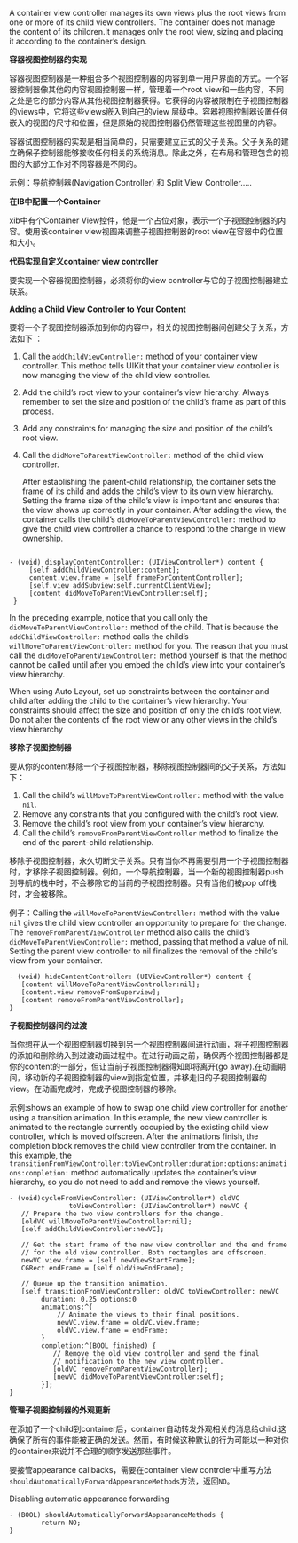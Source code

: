 A container view controller manages its own views plus the root views from one or more of its child view controllers. The container does not manage the content of its children.It manages only the root view, sizing and placing it according to the container’s design.

**容器视图控制器的实现**

容器视图控制器是一种组合多个视图控制器的内容到单一用户界面的方式。一个容器控制器像其他的内容视图控制器一样，管理着一个root view和一些内容，不同之处是它的部分内容从其他视图控制器获得。它获得的内容被限制在子视图控制器的views中，它将这些views嵌入到自己的view 层级中。容器视图控制器设置任何嵌入的视图的尺寸和位置，但是原始的视图控制器仍然管理这些视图里的内容。

容器试图控制器的实现是相当简单的，只需要建立正式的父子关系。父子关系的建立确保子控制器能够接收任何相关的系统消息。除此之外，在布局和管理包含的视图的大部分工作对不同容器是不同的。

示例：导航控制器(Navigation Controller) 和 Split View Controller.....

**在IB中配置一个Container**

xib中有个Container View控件，他是一个占位对象，表示一个子视图控制器的内容。使用该container view视图来调整子视图控制器的root view在容器中的位置和大小。

**代码实现自定义container view controller**

要实现一个容器视图控制器，必须将你的view controller与它的子视图控制器建立联系。

**Adding a Child View Controller to Your Content**

要将一个子视图控制器添加到你的内容中，相关的视图控制器间创建父子关系，方法如下 ：

1.  Call the `addChildViewController:` method of your container view controller.
	This method tells UIKit that your container view controller is now managing the view of the child view controller.
2. Add the child’s root view to your container’s view hierarchy. Always remember to set the size and position of the child’s frame as part of this process. 
3. Add any constraints for managing the size and position of the child’s root view.
4. Call the `didMoveToParentViewController:` method of the child view controller. 

	After establishing the parent-child relationship, the container sets the frame of its child and adds the child’s view to its own view hierarchy. Setting the frame size of the child’s view is important and ensures that the view shows up correctly in your container. After adding the view, the container calls the child’s `didMoveToParentViewController:` method to give the child view controller a chance to respond to the change in view ownership.
	
~~~objc

- (void) displayContentController: (UIViewController*) content {
     [self addChildViewController:content];
     content.view.frame = [self frameForContentController];
     [self.view addSubview:self.currentClientView];
     [content didMoveToParentViewController:self];
 }
~~~

In the preceding example, notice that you call only the `didMoveToParentViewController:` method of the child. That is because the `addChildViewController:` method calls the child’s `willMoveToParentViewController:` method for you. The reason that you must call the `didMoveToParentViewController:` method yourself is that the method cannot be called until after you embed the child’s view into your container’s view hierarchy. 

When using Auto Layout, set up constraints between the container and child after adding the child to the container’s view hierarchy. Your constraints should affect the size and position of only the child’s root view. Do not alter the contents of the root view or any other views in the child’s view hierarchy

**移除子视图控制器**

要从你的content移除一个子视图控制器，移除视图控制器间的父子关系，方法如下：

1. Call the child’s `willMoveToParentViewController:` method with the value `nil`.
2. Remove any constraints that you configured with the child’s root view.
3. Remove the child’s root view from your container’s view hierarchy.
4. Call the child’s `removeFromParentViewController` method to finalize the end of the parent-child relationship.

移除子视图控制器，永久切断父子关系。只有当你不再需要引用一个子视图控制器时，才移除子视图控制器。例如，一个导航控制器，当一个新的视图控制器push到导航的栈中时，不会移除它的当前的子视图控制器。只有当他们被pop off栈时，才会被移除。

例子：Calling the `willMoveToParentViewController:` method with the value `nil` gives the child view controller an opportunity to prepare for the change. The `removeFromParentViewController` method also calls the child’s `didMoveToParentViewController:` method, passing that method a value of nil. Setting the parent view controller to nil finalizes the removal of the child’s view from your container.

~~~objc
- (void) hideContentController: (UIViewController*) content {
   [content willMoveToParentViewController:nil];
   [content.view removeFromSuperview];
   [content removeFromParentViewController];
}
~~~

**子视图控制器间的过渡**

当你想在从一个视图控制器切换到另一个视图控制器间进行动画，将子视图控制器的添加和删除纳入到过渡动画过程中。在进行动画之前，确保两个视图控制器都是你的content的一部分，但让当前子视图控制器得知即将离开(go away).在动画期间，移动新的子视图控制器的view到指定位置，并移走旧的子视图控制器的view。在动画完成时，完成子视图控制器的移除。

示例:shows an example of how to swap one child view controller for another using a transition animation. In this example, the new view controller is animated to the rectangle currently occupied by the existing child view controller, which is moved offscreen. After the animations finish, the completion block removes the child view controller from the container. In this example, the `transitionFromViewController:toViewController:duration:options:animations:completion:` method automatically updates the container’s view hierarchy, so you do not need to add and remove the views yourself.

~~~objc
- (void)cycleFromViewController: (UIViewController*) oldVC
               toViewController: (UIViewController*) newVC {
   // Prepare the two view controllers for the change.
   [oldVC willMoveToParentViewController:nil];
   [self addChildViewController:newVC];
 
   // Get the start frame of the new view controller and the end frame
   // for the old view controller. Both rectangles are offscreen.
   newVC.view.frame = [self newViewStartFrame];
   CGRect endFrame = [self oldViewEndFrame];
 
   // Queue up the transition animation.
   [self transitionFromViewController: oldVC toViewController: newVC
        duration: 0.25 options:0
        animations:^{
            // Animate the views to their final positions.
            newVC.view.frame = oldVC.view.frame;
            oldVC.view.frame = endFrame;
        }
        completion:^(BOOL finished) {
           // Remove the old view controller and send the final
           // notification to the new view controller.
           [oldVC removeFromParentViewController];
           [newVC didMoveToParentViewController:self];
        }];
}
~~~

**管理子视图控制器的外观更新**

在添加了一个child到container后，container自动转发外观相关的消息给child.这确保了所有的事件能被正确的发送。然而，有时候这种默认的行为可能以一种对你的container来说并不合理的顺序发送那些事件。

要接管appearance callbacks，需要在container view controler中重写方法`shouldAutomaticallyForwardAppearanceMethods`方法，返回`NO`。

Disabling automatic appearance forwarding

~~~objc
- (BOOL) shouldAutomaticallyForwardAppearanceMethods {
        return NO;
}
~~~



